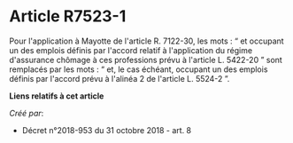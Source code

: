 # Article R7523-1

Pour l'application à Mayotte de l'article R. 7122-30, les mots : “ et occupant un des emplois définis par l'accord relatif à
l'application du régime d'assurance chômage à ces professions prévu à l'article L. 5422-20 ” sont remplacés par les mots : “
et, le cas échéant, occupant un des emplois définis par l'accord prévu à l'alinéa 2 de l'article L. 5524-2 ”.

**Liens relatifs à cet article**

_Créé par_:

  - Décret n°2018-953 du 31 octobre 2018 - art. 8
